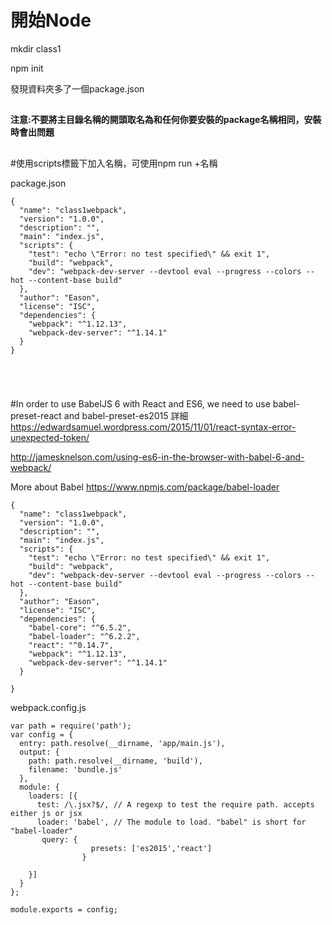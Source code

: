 # 開始Node

mkdir class1

npm init

發現資料夾多了一個package.json


## 

**注意:不要將主目錄名稱的開頭取名為和任何你要安裝的package名稱相同，安裝時會出問題**

## 


#使用scripts標籤下加入名稱，可使用npm run +名稱

package.json
```
{
  "name": "class1webpack",
  "version": "1.0.0",
  "description": "",
  "main": "index.js",
  "scripts": {
    "test": "echo \"Error: no test specified\" && exit 1",
    "build": "webpack",
    "dev": "webpack-dev-server --devtool eval --progress --colors --hot --content-base build"
  },
  "author": "Eason",
  "license": "ISC",
  "dependencies": {
    "webpack": "^1.12.13",
    "webpack-dev-server": "^1.14.1"
  }
}





```

#In order to use BabelJS 6 with React and ES6, we need to use babel-preset-react and babel-preset-es2015 
詳細
https://edwardsamuel.wordpress.com/2015/11/01/react-syntax-error-unexpected-token/

http://jamesknelson.com/using-es6-in-the-browser-with-babel-6-and-webpack/

More about Babel
https://www.npmjs.com/package/babel-loader
```
{
  "name": "class1webpack",
  "version": "1.0.0",
  "description": "",
  "main": "index.js",
  "scripts": {
    "test": "echo \"Error: no test specified\" && exit 1",
    "build": "webpack",
    "dev": "webpack-dev-server --devtool eval --progress --colors --hot --content-base build"
  },
  "author": "Eason",
  "license": "ISC",
  "dependencies": {
    "babel-core": "^6.5.2",
    "babel-loader": "^6.2.2",
    "react": "^0.14.7",
    "webpack": "^1.12.13",
    "webpack-dev-server": "^1.14.1"
  }

}

```


webpack.config.js
```
var path = require('path');
var config = {
  entry: path.resolve(__dirname, 'app/main.js'),
  output: {
    path: path.resolve(__dirname, 'build'),
    filename: 'bundle.js'
  },
  module: {
    loaders: [{
      test: /\.jsx?$/, // A regexp to test the require path. accepts either js or jsx
      loader: 'babel', // The module to load. "babel" is short for "babel-loader"
       query: {
                  presets: ['es2015','react']
                }

    }]
  }
};

module.exports = config;
```